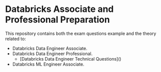 # Databricks  Associate and Professional Preparation 

This repository contains both the exam questions example and the theory related to:

- Databricks Data Engineer Associate.  
- Databricks Data Engineer Professional.  
  - [Databricks Data Engineer Technical Questions](\)
- Databricks ML Engineer Associate.  



